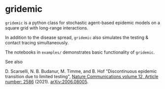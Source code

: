 # gridemic

`gridemic` is a python class for stochastic agent-based epidemic models on a square grid with long-range interactions. 

In addition to the disease spread, `gridemic` also simulates the testing & contact tracing  simultaneously. 

The notebooks in `examples/` demonstrates basic functionality of `gridemic`. 

See also

D. Scarselli, N. B. Budanur, M. Timme, and B. Hof "Discontinuous epidemic transition due to limited testing", [Nature Communications volume 12, Article number: 2586](https://doi.org/10.1038/s41467-021-22725-9) (2021). [arXiv:2006.08005](https://arxiv.org/abs/2006.08005).
